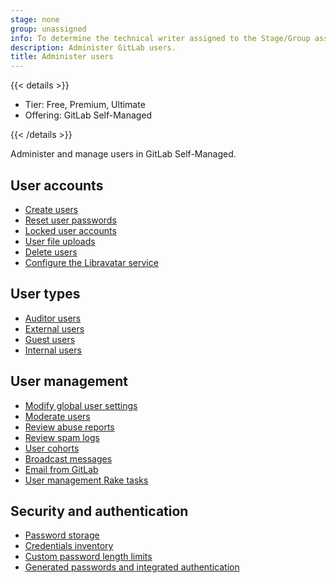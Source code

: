 ```yaml
---
stage: none
group: unassigned
info: To determine the technical writer assigned to the Stage/Group associated with this page, see https://handbook.gitlab.com/handbook/product/ux/technical-writing/#assignments
description: Administer GitLab users.
title: Administer users
---
```


{{< details >}}

- Tier: Free, Premium, Ultimate
- Offering: GitLab Self-Managed

{{< /details >}}

Administer and manage users in GitLab Self-Managed.

## User accounts

- [Create users](../user/profile/account/create_accounts.md)
- [Reset user passwords](../security/reset_user_password.md)
- [Locked user accounts](../security/unlock_user.md)
- [User file uploads](../security/user_file_uploads.md)
- [Delete users](../user/profile/account/delete_account.md)
- [Configure the Libravatar service](libravatar.md)

## User types

- [Auditor users](auditor_users.md)
- [External users](external_users.md)
- [Guest users](guest_users.md)
- [Internal users](internal_users.md)

## User management

- [Modify global user settings](user_settings.md)
- [Moderate users](moderate_users.md)
- [Review abuse reports](review_abuse_reports.md)
- [Review spam logs](review_spam_logs.md)
- [User cohorts](user_cohorts.md)
- [Broadcast messages](broadcast_messages.md)
- [Email from GitLab](email_from_gitlab.md)
- [User management Rake tasks](raketasks/user_management.md)

## Security and authentication

- [Password storage](../security/password_storage.md)
- [Credentials inventory](credentials_inventory.md)
- [Custom password length limits](../security/password_length_limits.md)
- [Generated passwords and integrated authentication](../security/passwords_for_integrated_authentication_methods.md)
